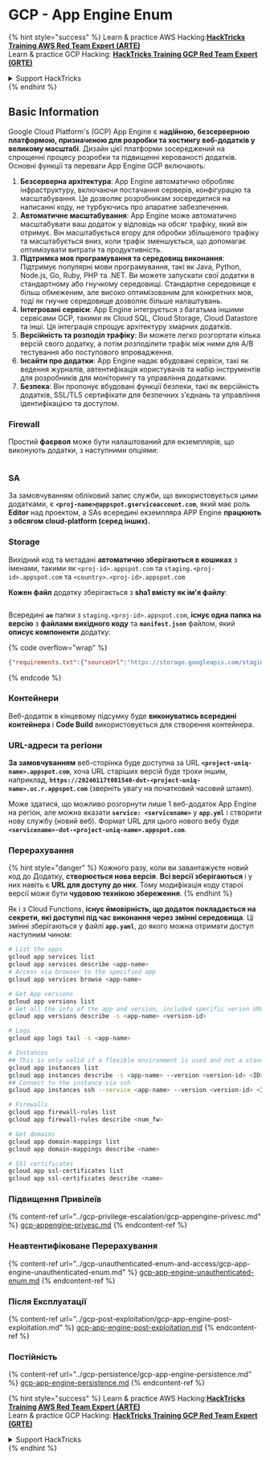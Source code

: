 # GCP - App Engine Enum

{% hint style="success" %}
Learn & practice AWS Hacking:<img src="../../../.gitbook/assets/image (1) (1) (1).png" alt="" data-size="line">[**HackTricks Training AWS Red Team Expert (ARTE)**](https://training.hacktricks.xyz/courses/arte)<img src="../../../.gitbook/assets/image (1) (1) (1).png" alt="" data-size="line">\
Learn & practice GCP Hacking: <img src="../../../.gitbook/assets/image (2).png" alt="" data-size="line">[**HackTricks Training GCP Red Team Expert (GRTE)**<img src="../../../.gitbook/assets/image (2).png" alt="" data-size="line">](https://training.hacktricks.xyz/courses/grte)

<details>

<summary>Support HackTricks</summary>

* Check the [**subscription plans**](https://github.com/sponsors/carlospolop)!
* **Join the** 💬 [**Discord group**](https://discord.gg/hRep4RUj7f) or the [**telegram group**](https://t.me/peass) or **follow** us on **Twitter** 🐦 [**@hacktricks\_live**](https://twitter.com/hacktricks_live)**.**
* **Share hacking tricks by submitting PRs to the** [**HackTricks**](https://github.com/carlospolop/hacktricks) and [**HackTricks Cloud**](https://github.com/carlospolop/hacktricks-cloud) github repos.

</details>
{% endhint %}

## Basic Information <a href="#reviewing-app-engine-configurations" id="reviewing-app-engine-configurations"></a>

Google Cloud Platform's (GCP) App Engine є **надійною, безсерверною платформою, призначеною для розробки та хостингу веб-додатків у великому масштабі**. Дизайн цієї платформи зосереджений на спрощенні процесу розробки та підвищенні керованості додатків. Основні функції та переваги App Engine GCP включають:

1. **Безсерверна архітектура**: App Engine автоматично обробляє інфраструктуру, включаючи постачання серверів, конфігурацію та масштабування. Це дозволяє розробникам зосередитися на написанні коду, не турбуючись про апаратне забезпечення.
2. **Автоматичне масштабування**: App Engine може автоматично масштабувати ваш додаток у відповідь на обсяг трафіку, який він отримує. Він масштабується вгору для обробки збільшеного трафіку та масштабується вниз, коли трафік зменшується, що допомагає оптимізувати витрати та продуктивність.
3. **Підтримка мов програмування та середовищ виконання**: Підтримує популярні мови програмування, такі як Java, Python, Node.js, Go, Ruby, PHP та .NET. Ви можете запускати свої додатки в стандартному або гнучкому середовищі. Стандартне середовище є більш обмеженим, але високо оптимізованим для конкретних мов, тоді як гнучке середовище дозволяє більше налаштувань.
4. **Інтегровані сервіси**: App Engine інтегрується з багатьма іншими сервісами GCP, такими як Cloud SQL, Cloud Storage, Cloud Datastore та інші. Ця інтеграція спрощує архітектуру хмарних додатків.
5. **Версійність та розподіл трафіку**: Ви можете легко розгортати кілька версій свого додатку, а потім розподілити трафік між ними для A/B тестування або поступового впровадження.
6. **Інсайти про додатки**: App Engine надає вбудовані сервіси, такі як ведення журналів, автентифікація користувачів та набір інструментів для розробників для моніторингу та управління додатками.
7. **Безпека**: Він пропонує вбудовані функції безпеки, такі як версійність додатків, SSL/TLS сертифікати для безпечних з'єднань та управління ідентифікацією та доступом.

### Firewall

Простий **фаєрвол** може бути налаштований для екземплярів, що виконують додатки, з наступними опціями:

<figure><img src="../../../.gitbook/assets/image (246).png" alt=""><figcaption></figcaption></figure>

### SA

За замовчуванням обліковий запис служби, що використовується цими додатками, є **`<proj-name>@appspot.gserviceaccount.com`**, який має роль **Editor** над проектом, а SAs всередині екземпляра APP Engine **працюють з обсягом cloud-platform (серед інших).**

### Storage

Вихідний код та метадані **автоматично зберігаються в кошиках** з іменами, такими як `<proj-id>.appspot.com` та `staging.<proj-id>.appspot.com` та `<country>.<proj-id>.appspot.com`

**Кожен файл** додатку зберігається з **sha1 вмісту як ім'я файлу**:

<figure><img src="../../../.gitbook/assets/image (82).png" alt=""><figcaption></figcaption></figure>

Всередині **`ae`** папки з `staging.<proj-id>.appspot.com`, **існує одна папка на версію** з **файлами вихідного коду** та **`manifest.json`** файлом, який **описує компоненти** додатку:

{% code overflow="wrap" %}
```json
{"requirements.txt":{"sourceUrl":"https://storage.googleapis.com/staging.onboarding-host-98efbf97812843.appspot.com/a270eedcbe2672c841251022b7105d340129d108","sha1Sum":"a270eedc_be2672c8_41251022_b7105d34_0129d108"},"main_test.py":{"sourceUrl":"https://storage.googleapis.com/staging.onboarding-host-98efbf97812843.appspot.com/0ca32fd70c953af94d02d8a36679153881943f32","sha1Sum":"0ca32fd7_0c953af9_4d02d8a ...
```
{% endcode %}

### Контейнери

Веб-додаток в кінцевому підсумку буде **виконуватись всередині контейнера** і **Code Build** використовується для створення контейнера.

### URL-адреси та регіони

**За замовчуванням** веб-сторінка буде доступна за URL **`<project-uniq-name>.appspot.com`**, хоча URL старіших версій буде трохи іншим, наприклад, **`https://20240117t001540-dot-<project-uniq-name>.uc.r.appspot.com`** (зверніть увагу на початковий часовий штамп).

Може здатися, що можливо розгорнути лише 1 веб-додаток App Engine на регіон, але можна вказати **`service: <servicename>`** у **`app.yml`** і створити нову службу (новий веб). Формат URL для цього нового вебу буде **`<servicename>-dot-<project-uniq-name>.appspot.com`**.

### Перерахування

{% hint style="danger" %}
Кожного разу, коли ви завантажуєте новий код до Додатку, **створюється нова версія**. **Всі версії зберігаються** і у них навіть є **URL для доступу до них**. Тому модифікація коду старої версії може бути **чудовою технікою збереження**.
{% endhint %}

Як і з Cloud Functions, **існує ймовірність, що додаток покладається на секрети, які доступні під час виконання через змінні середовища**. Ці змінні зберігаються у файлі **`app.yaml`**, до якого можна отримати доступ наступним чином:
```bash
# List the apps
gcloud app services list
gcloud app services describe <app-name>
# Access via browser to the specified app
gcloud app services browse <app-name>

# Get App versions
gcloud app versions list
# Get all the info of the app and version, included specific verion URL and the env
gcloud app versions describe -s <app-name> <version-id>

# Logs
gcloud app logs tail -s <app-name>

# Instances
## This is only valid if a flexible environment is used and not a standard one
gcloud app instances list
gcloud app instances describe -s <app-name> --version <version-id> <ID>
## Connect to the instance via ssh
gcloud app instances ssh --service <app-name> --version <version-id> <ID>

# Firewalls
gcloud app firewall-rules list
gcloud app firewall-rules describe <num_fw>

# Get domains
gcloud app domain-mappings list
gcloud app domain-mappings describe <name>

# SSl certificates
gcloud app ssl-certificates list
gcloud app ssl-certificates describe <name>
```
### Підвищення Привілеїв

{% content-ref url="../gcp-privilege-escalation/gcp-appengine-privesc.md" %}
[gcp-appengine-privesc.md](../gcp-privilege-escalation/gcp-appengine-privesc.md)
{% endcontent-ref %}

### Неавтентифіковане Перерахування

{% content-ref url="../gcp-unauthenticated-enum-and-access/gcp-app-engine-unauthenticated-enum.md" %}
[gcp-app-engine-unauthenticated-enum.md](../gcp-unauthenticated-enum-and-access/gcp-app-engine-unauthenticated-enum.md)
{% endcontent-ref %}

### Після Експлуатації

{% content-ref url="../gcp-post-exploitation/gcp-app-engine-post-exploitation.md" %}
[gcp-app-engine-post-exploitation.md](../gcp-post-exploitation/gcp-app-engine-post-exploitation.md)
{% endcontent-ref %}

### Постійність

{% content-ref url="../gcp-persistence/gcp-app-engine-persistence.md" %}
[gcp-app-engine-persistence.md](../gcp-persistence/gcp-app-engine-persistence.md)
{% endcontent-ref %}

{% hint style="success" %}
Learn & practice AWS Hacking:<img src="../../../.gitbook/assets/image (1) (1) (1).png" alt="" data-size="line">[**HackTricks Training AWS Red Team Expert (ARTE)**](https://training.hacktricks.xyz/courses/arte)<img src="../../../.gitbook/assets/image (1) (1) (1).png" alt="" data-size="line">\
Learn & practice GCP Hacking: <img src="../../../.gitbook/assets/image (2).png" alt="" data-size="line">[**HackTricks Training GCP Red Team Expert (GRTE)**<img src="../../../.gitbook/assets/image (2).png" alt="" data-size="line">](https://training.hacktricks.xyz/courses/grte)

<details>

<summary>Support HackTricks</summary>

* Check the [**subscription plans**](https://github.com/sponsors/carlospolop)!
* **Join the** 💬 [**Discord group**](https://discord.gg/hRep4RUj7f) or the [**telegram group**](https://t.me/peass) or **follow** us on **Twitter** 🐦 [**@hacktricks\_live**](https://twitter.com/hacktricks_live)**.**
* **Share hacking tricks by submitting PRs to the** [**HackTricks**](https://github.com/carlospolop/hacktricks) and [**HackTricks Cloud**](https://github.com/carlospolop/hacktricks-cloud) github repos.

</details>
{% endhint %}
